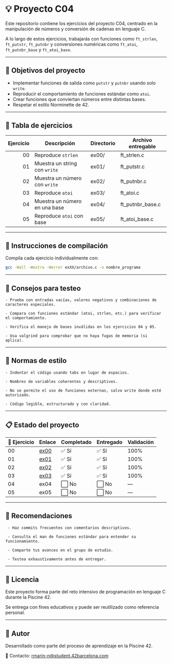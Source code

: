 # 💡 Proyecto C04

Este repositorio contiene los ejercicios del proyecto C04, centrado en la manipulación de números y conversión de cadenas en lenguaje C. 

A lo largo de estos ejercicios, trabajarás con funciones como `ft_strlen`, `ft_putstr`, `ft_putnbr` y conversiones numéricas como `ft_atoi`, `ft_putnbr_base` y `ft_atoi_base`.

---

## 🎯 Objetivos del proyecto

- Implementar funciones de salida como `putstr` y `putnbr` usando solo `write`.
- Reproducir el comportamiento de funciones estándar como `atoi`.
- Crear funciones que conviertan números entre distintas bases.
- Respetar el estilo Norminette de 42.

---

## 📁 Tabla de ejercicios

| Ejercicio | Descripción              | Directorio | Archivo entregable     |
|----------:|--------------------------|------------|-------------------------|
| 00        | Reproduce `strlen`       | ex00/      | ft_strlen.c             |
| 01        | Muestra un string con `write` | ex01/ | ft_putstr.c             |
| 02        | Muestra un número con `write` | ex02/ | ft_putnbr.c             |
| 03        | Reproduce `atoi`         | ex03/      | ft_atoi.c               |
| 04        | Muestra un número en una base | ex04/ | ft_putnbr_base.c        |
| 05        | Reproduce `atoi` con base | ex05/     | ft_atoi_base.c          |

---

## 🔧 Instrucciones de compilación

Compila cada ejercicio individualmente con:

```bash
gcc -Wall -Wextra -Werror exXX/archivo.c -o nombre_programa
```

---

## 🧪 Consejos para testeo
    - Prueba con entradas vacías, valores negativos y combinaciones de caracteres especiales.
    
    - Compara con funciones estándar (atoi, strlen, etc.) para verificar el comportamiento.

    - Verifica el manejo de bases inválidas en los ejercicios 04 y 05.

    - Usa valgrind para comprobar que no haya fugas de memoria (si aplica).

---

## 📐 Normas de estilo
    - Indentar el código usando tabs en lugar de espacios.

    - Nombres de variables coherentes y descriptivos.

    - No se permite el uso de funciones externas, salvo write donde esté autorizado.

    - Código legible, estructurado y con claridad.

---

## 📋 Estado del proyecto

| 🧩 Ejercicio | Enlace         | Completado | Entregado | Validación |
|--------------|----------------|------------|-----------|------------|
| 00           | [ex00](./ex00/) | ✅ Sí      | ✅ Sí      | 100%       |
| 01           | [ex01](./ex01/) | ✅ Sí      | ✅ Sí      | 100%       |
| 02           | [ex02](./ex02/) | ✅ Sí      | ✅ Sí      | 100%       |
| 03           | [ex03](./ex03/) | ✅ Sí      | ✅ Sí      | 100%       |
| 04           | ex04         | ⬜ No      | ⬜ No      | —          |
| 05           | ex05           | ⬜ No      | ⬜ No      | —          |


---

## 📌 Recomendaciones
     - Haz commits frecuentes con comentarios descriptivos.

     - Consulta el man de funciones estándar para entender su funcionamiento.

     - Comparte tus avances en el grupo de estudio.

     - Testea exhaustivamente antes de entregar.

---

## 📜 Licencia
Este proyecto forma parte del reto intensivo de programación en lenguaje C durante la Piscine 42. 

Se entrega con fines educativos y puede ser reutilizado como referencia personal.

---

## 🙋 Autor
Desarrollado como parte del proceso de aprendizaje en la Piscine 42.

📧 Contacto: rmarin-n@student.42barcelona.com
